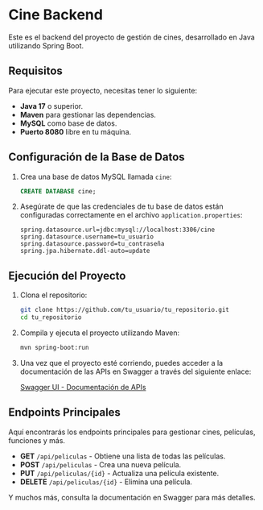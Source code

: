 # Cine Backend

Este es el backend del proyecto de gestión de cines, desarrollado en Java utilizando Spring Boot.

## Requisitos

Para ejecutar este proyecto, necesitas tener lo siguiente:

- **Java 17** o superior.
- **Maven** para gestionar las dependencias.
- **MySQL** como base de datos.
- **Puerto 8080** libre en tu máquina.

## Configuración de la Base de Datos

1. Crea una base de datos MySQL llamada `cine`:

   ```sql
   CREATE DATABASE cine;
   ```

2. Asegúrate de que las credenciales de tu base de datos están configuradas correctamente en el archivo `application.properties`:

   ```properties
   spring.datasource.url=jdbc:mysql://localhost:3306/cine
   spring.datasource.username=tu_usuario
   spring.datasource.password=tu_contraseña
   spring.jpa.hibernate.ddl-auto=update
   ```

## Ejecución del Proyecto

1. Clona el repositorio:

   ```bash
   git clone https://github.com/tu_usuario/tu_repositorio.git
   cd tu_repositorio
   ```

2. Compila y ejecuta el proyecto utilizando Maven:

   ```bash
   mvn spring-boot:run
   ```

3. Una vez que el proyecto esté corriendo, puedes acceder a la documentación de las APIs en Swagger a través del siguiente enlace:

   [Swagger UI - Documentación de APIs](http://localhost:8080/doc/swagger-ui/index.html)

## Endpoints Principales

Aquí encontrarás los endpoints principales para gestionar cines, películas, funciones y más.

- **GET** `/api/peliculas` - Obtiene una lista de todas las películas.
- **POST** `/api/peliculas` - Crea una nueva película.
- **PUT** `/api/peliculas/{id}` - Actualiza una película existente.
- **DELETE** `/api/peliculas/{id}` - Elimina una película.

Y muchos más, consulta la documentación en Swagger para más detalles.
